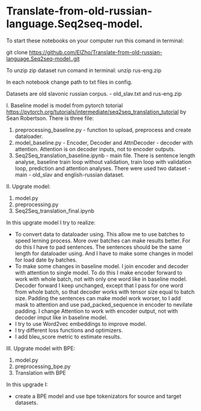 # Translate-from-old-russian-language.Seq2seq-model.

To start these notebooks on your computer run this comand in terminal: 

  git clone https://github.com/ElZho/Translate-from-old-russian-language.Seq2seq-model..git

To unzip zip dataset run comand in terminal: 
  unzip rus-eng.zip

In each notebook change path to txt files in config. 

Datasets are old slavonic russian corpus. - old_slav.txt and rus-eng.zip

I. Baseline model is model from pytorch totorial https://pytorch.org/tutorials/intermediate/seq2seq_translation_tutorial by Sean Robertson.
There is three file:
1. preprocessing_baseline.py - function to upload, preprocess and create dataloader.
2. model_baseline.py - Encoder, Decoder and AttnDecoder - decoder with attention. Attention is on decoder inputs, not to encoder outputs.
3. Seq2Seq_translation_baseline.ipynb - main file. There is sentence length analyse, baseline train loop without validation, train loop with validation loop, prediction and attention analyses. There were used two dataset - main - old_slav and english-russian dataset.

II. Upgrate model:
1. model.py
2. preprocessing.py
3. Seq2Seq_translation_final.ipynb

In this upgrate model I try to realize:

- To convert data to dataloader using. This allow me to use batches to speed lerning process. More over batches can make results better. For do this I have to pad sentences. The sentences should be the same length for dataloader using. And I have to make some changes in model for load date by batches.
- To make some changes in baseline model. I join encoder and decoder with attention to single model. To do this I make encoder forward to work with whole batch, not with only one word like in baseline model. Decoder forward I keep unchanged, except that I pass for one word from whole batch, so that decoder works with tensor size equal to batch size. Padding the sentences can make model work worser, to I add mask to attention and use pad_packed_sequence in encoder to nevilate padding. I change Attention to work with encoder output, not with decoder imput like in baseline model.
- I try to use Word2vec embeddings to improve model.
- I try different loss functions and optimizers.
- I add bleu_score metric to estimate results.

III. Upgrate model with BPE:
1. model.py
2. preprocessing_bpe.py
3. Translation with BPE

In this upgrade I:
- create a BPE model and use bpe tokenizators for source and target datasets.

